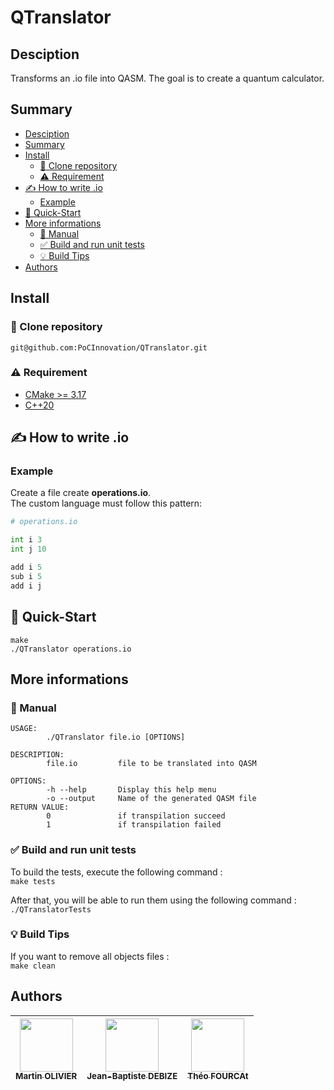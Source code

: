 # QTranslator

## Desciption
Transforms an .io file into QASM. The goal is to create a quantum calculator.

## Summary
  - [Desciption](#desciption)
  - [Summary](#summary)
  - [Install](#install)
    - [:rocket: Clone repository](#rocket-clone-repository)
    - [:warning: Requirement](#warning-requirement)
  - [:writing_hand: How to write .io](#writing_hand-how-to-write-io)
    - [Example](#example)
  - [:checkered_flag: Quick-Start](#checkered_flag-quick-start)
  - [More informations](#more-informations)
    - [:ledger: Manual](#manual)
    - [:white_check_mark: Build and run unit tests](#build-and-run-unit-tests)
    - [:bulb: Build Tips](#build-tips)
  - [Authors](#authors)
  
## Install

### :rocket: Clone repository

```shell
git@github.com:PoCInnovation/QTranslator.git
```

### :warning: Requirement

- [CMake >= 3.17](https://cmake.org/download/)
- [C++20](https://en.cppreference.com/w/cpp/20)

## :writing_hand: How to write .io
### Example
Create a file create **operations.io**.  
The custom language must follow this pattern:  
```python
# operations.io

int i 3
int j 10

add i 5
sub i 5
add i j
```

## :checkered_flag: Quick-Start

```shell
make
./QTranslator operations.io
```

## More informations
### :ledger: Manual

```
USAGE:
        ./QTranslator file.io [OPTIONS]

DESCRIPTION:
        file.io         file to be translated into QASM

OPTIONS:
        -h --help       Display this help menu
        -o --output     Name of the generated QASM file
RETURN VALUE:
        0               if transpilation succeed
        1               if transpilation failed
```


### :white_check_mark: Build and run unit tests

To build the tests, execute the following command :  
```make tests```

After that, you will be able to run them using the following command :  
```./QTranslatorTests```

### :bulb: Build Tips

If you want to remove all objects files :  
`make clean`  

## Authors

| [<img src="https://github.com/tocola.png?size=85" width=85><br><sub>Martin OLIVIER</sub>](https://github.com/tocola) | [<img src="https://github.com/jeanbaptistedebize.png?size=85" width=85><br><sub>Jean-Baptiste DEBIZE</sub>](https://github.com/jeanbaptistedebize) | [<img src="https://github.com/Tfourcat.png?size=85" width=85><br><sub>Théo FOURCAt</sub>](https://github.com/Tfourcat)
| :---: | :---: | :---: |
<h2 align=center>
